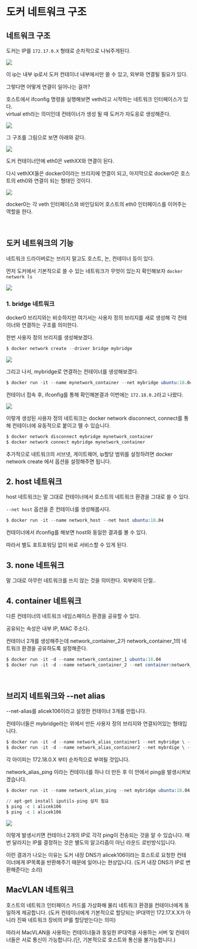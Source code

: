 # 도커 네트워크 구조

## 네트워크 구조

도커는 IP를 `172.17.0.X` 형태로 순차적으로 나눠주게된다.

![](https://velog.velcdn.com/images%2Fckstn0777%2Fpost%2Fb3157db0-06fe-46ab-90b1-e49e67d3ecbb%2Fimage.png)

이 ip는 내부 ip로서 도커 컨테이너 내부에서만 쓸 수 있고, 외부와 연결될 필요가 있다.
  
그렇다면 어떻게 연결이 일어나는 걸까?
  
호스트에서 ifconfig 명령을 실행해보면 veth라고 시작하는 네트워크 인터페이스가 있다.  
virtual eth라는 의미인데 컨테이너가 생성 될 때 도커가 자도응로 생성해준다.

![](https://velog.velcdn.com/images%2Fckstn0777%2Fpost%2F673a3468-fd9c-4539-bd95-e621b1fd367f%2Fimage.png)

그 구조를 그림으로 보면 아래와 같다.

![](https://velog.velcdn.com/images%2Fckstn0777%2Fpost%2Faa686e2f-098a-4c22-8921-f425802c7156%2Fimage.png)

도커 컨테이너안에 eth0은 vethXX와 연결이 된다.
  
다시 vethXX들은 docker0이라는 브리지에 연결이 되고, 마지막으로 docker0은 호스트의 eth0와 연결이 되는 형태인 것이다.

![](https://velog.velcdn.com/images%2Fckstn0777%2Fpost%2F3f590e51-ebe8-4651-adee-35fb0b2c4dd1%2Fimage.png)

docker0는 각 veth 인터페이스와 바인딩되어 호스트의 eth0 인터페이스를 이어주는 역할을 한다.

<br>

## 도커 네트워크의 기능

네트워크 드라이버로는 브리지 말고도 호스트, 논, 컨테이너 등이 있다.
  
먼저 도커에서 기본적으로 쓸 수 있는 네트워크가 무엇이 있는지 확인해보자 `docker network ls`

![](https://velog.velcdn.com/images%2Fckstn0777%2Fpost%2Fade30515-043d-49eb-917e-f37c830d7718%2Fimage.png)

### 1. bridge 네트워크
docker0 브리지와는 비슷하지만 여기서는 사용자 정의 브리지를 새로 생성해 각 컨테이너와 연결하는 구조를 의미한다.
  
한번 사용자 정의 브리지를 생성해보겠다.

```s
$ docker network create --driver bridge mybridge
```

![](https://velog.velcdn.com/images%2Fckstn0777%2Fpost%2F6186940d-eec2-4d62-93fa-096d9a5313b5%2Fimage.png)

그리고 나서, mybridge로 연결하는 컨테이너를 생성해보겠다.

```s
$ docker run -it --name mynetwork_container --net mybridge ubuntu:18.04
```
컨테이너 접속 후, ifconfig를 통해 확인해본결과 이번에는 `172.18.0.2`라고 나왔다.

![](https://velog.velcdn.com/images%2Fckstn0777%2Fpost%2F18c028e9-86ce-4cd8-9ef2-039013244c4f%2Fimage.png)

이렇게 생성된 사용자 정의 네트워크는 docker network disconnect, connect를 통해 컨테이너에 유동적으로 붙이고 뗄 수 있습니다.

```s
$ docker network disconnect mybridge mynetwork_container
$ docker network connect mybridge mynetwork_container
```

추가적으로 네트워크의 서브넷, 게이트웨어, ip할당 범위를 설정하려면 docker network create 에서 옵션을 설정해주면 됩니다.

## 2. host 네트워크
host 네트워크는 말 그대로 컨테이너에서 호스트의 네트워크 환경을 그대로 쓸 수 있다.
  
`--net host` 옵션을 준 컨테이너를 생성해봅시다.

```s
$ docker run -it --name network_host --net host ubuntu:18.04
```

컨테이너에서 ifconfig를 해보면 host와 동일한 결과를 볼 수 있다.
  
따라서 별도 포트포워딩 없이 바로 서비스할 수 있게 된다.

## 3. none 네트워크

말 그대로 아무런 네트워크를 쓰지 않는 것을 의미한다. 외부와의 단절..

## 4. container 네트워크
다른 컨테이너의 네트워크 네임스페이스 환경을 공유할 수 있다. 
  
공유되는 속성은 내부 IP, MAC 주소다.
  
컨테이너 2개를 생성해주는데 network_container_2가 network_container_1의 네트워크 환경을 공유하도록 설정해준다.

```s
$ docker run -it -d --name network_container_1 ubuntu:18.04
$ docker run -it -d --name network_container_2 --net container:network_container_1 ubuntu:18.04
```

<br>

## 브리지 네트워크와 --net alias
--net-alias를 alicek106이라고 설정한 컨테이너 3개를 만듭니다.
  
컨테이너들은 mybridge라는 위에서 만든 사용자 정의 브리지와 연결되어있는 형태입니다.

```s
$ docker run -it -d --name network_alias_container1 --net mybridge \ --net-alias alicek106 ubuntu:18.04
$ docker run -it -d --name network_alias_container2 --net mybrdige \ --net alias alicek106 ubuntu:18.04
```

각 아이피는 172.18.0.X 부터 순차적으로 부여될 것입니다.
  
network_alias_ping 이라는 컨테이너를 하나 더 만든 후 이 안에서 ping을 발생시켜보겠습니다.

```s
$ docker run -it --name network_alias_ping --net mybridge ubuntu:18.04
```
```s
// apt-get install iputils-ping 설치 필요
$ ping -c 1 alicek106
$ ping -c 1 alicek106
```

![](https://velog.velcdn.com/images%2Fckstn0777%2Fpost%2F1b3e317b-4efb-4f65-b485-1cdf0a1fec01%2Fimage.png)

이렇게 발생시키면 컨테이너 2개의 IP로 각각 ping이 전송되는 것을 알 수 있습니다. 매번 달라지는 IP를 결정하는 것은 별도의 알고리즘이 아닌 라운드 로빈방식입니다.
  
이런 결과가 나오는 이유는 도커 내장 DNS가 alicek106이라는 호스트로 요청한 컨테이너에게 IP목록을 반환해주기 때문에 일어나는 현상입니다. (도커 내장 DNS가 IP로 변환해준다는 소리)

## MacVLAN 네트워크
호스트의 네트워크 인터페이스 카드를 가상화해 물리 네트워크 환경을 컨테이너에게 동일하게 제공합니다. (도커 컨테이너에게 기본적으로 할당되는 IP대역인 172.17.X.X가 아니라 진짜 네트워크 장비의 IP를 할당받는다는 의미)
  
따라서 MacVLAN을 사용하는 컨테이너들과 동일한 IP대역을 사용하는 서버 및 컨테이너들은 서로 통신이 가능합니다.(단, 기본적으로 호스트와 통신을 불가능합니다.)
